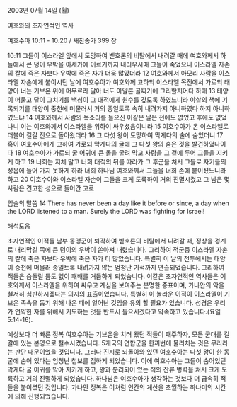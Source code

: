 2003년 07월 14일 (월)

여호와의 초자연적인 역사



여호수아 10:11 - 10:20 / 새찬송가 399 장


10:11 그들이 이스라엘 앞에서 도망하여 벧호론의 비탈에서 내려갈 때에 여호와께서 하늘에서 큰 덩이 우박을 아세가에 이르기까지 내리우시매 그들이 죽었으니 이스라엘 자손의 칼에 죽은 자보다 우박에 죽은 자가 더욱 많았더라  12 여호와께서 아모리 사람을 이스라엘 자손에게 붙이시던 날에 여호수아가 여호와께 고하되 이스라엘 목전에서 가로되 태양아 너는 기브온 위에 머무르라 달아 너도 아얄론 골짜기에 그리할지어다 하매  13 태양이 머물고 달이 그치기를 백성이 그 대적에게 원수를 갚도록 하였느니라 야살의 책에 기록되기를 태양이 중천에 머물러서 거의 종일토록 속히 내려가지 아니하였다 하지 아니하였느냐  14 여호와께서 사람의 목소리를 들으신 이같은 날은 전에도 없었고 후에도 없었나니 이는 여호와께서 이스라엘을 위하여 싸우셨음이니라  15 여호수아가 온 이스라엘로 더불어 길갈 진으로 돌아왔더라  16 그 다섯 왕이 도망하여 막게다의 술에 숨었더니  17 혹이 여호수아에게 고하여 가로되 막게다의 굴에 그 다섯 왕의 숨은 것을 발견하였나이다  18 여호수아가 가로되 굴 어귀에 큰 돌을 굴려 막고 사람을 그 곁에 두어 그들을 지키게 하고  19 너희는 지체 말고 너희 대적의 뒤를 따라가 그 후군을 쳐서 그들로 자기들의 성읍에 들어 가지 못하게 하라 너희 하나님 여호와께서 그들을 너희 손에 붙이셨느니라 하고  20 여호수아와 이스라엘 자손이 그들을 크게 도륙하여 거의 진멸시켰고 그 남은 몇 사람은 견고한 성으로 들어간 고로

입술의 말씀
14 There has never been a day like it before or since, a day when the LORD listened to a man.  Surely the LORD was fighting for Israel!

해석도움





초자연적인 이적들
남부 동맹군이 퇴각하여 벧호론의 비탈에서 니려갈 때, 정상을 경계로 내리막길 쪽에 큰 덩이의 우박이 쏟아져 내렸습니다.  그리하여 적군중 이스라엘 자손의 칼에 죽은 자보다 우박에 죽은 자가 더 많았습니다.  특별히 이 날의 전투에서는 태양이 중천에 머물러 종일토록 내려가지 않는 엄청난 기적까지 연출되었습니다.  그리하여 적들은 숨돌릴 틈도 없이 패배를 거듭하게 되었습니다.  이같은 초자연적인 역사들은 여호와께서 이스라엘을 위하여 싸우고 계심을 보여주는 분명한 증표이며, 가나안의 악을 철저히 심판하시겠다는 의지의 표출이었습니다.  특별히 이 놀라운 이적이 이스라엘이 기브온 족속을 돕기 위해 나온 때에 일어난 것임을 유의 할 필요가 있습니다.  성경은 우리가 연약한 자를 위해서 기도하는 것을 반드시 들으시겠다고 약속하고 있습니다.(요일5:14-16).

예상보다 더 빠른 정복
여호수아는 기브온을 치러 왔던 적들이 패주하자, 모든 군대를 길갈에 있는 본영으로 철수시켰습니다.  5개국의 연합군을 한꺼번에 물리치는 것은 무리라는 판단 때문이었을 것입니다.  그러나 진지로 되돌아와 있던 여호수아는 다섯 왕이 한 동굴에 숨어 있다는 엄청난 첩보를 접하게 되었습니다.  이에 여호수아는 그들이 숨어있던 막게다 굴 어귀를 막아 지키게 하고, 왕과 분리되어 있는 적의 잔류 병력을 쳐서 크게 도륙하고 거의 진멸하게 되었습니다.  하나님은 여호수아가 생각하는 것보다 더 급속히 적들을 붙이셨던 것입니다.  가나안 정복은 이처럼 인간의 계산을 초월하는 하나미의 시간에 의해 진행되었습니다.